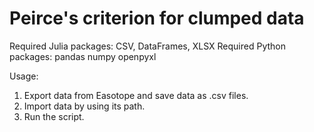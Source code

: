 # Peirce's criterion for clumped data

Required Julia packages: CSV, DataFrames, XLSX
Required Python packages: pandas numpy openpyxl

Usage: 
1. Export data from Easotope and save data as .csv files.
2. Import data by using its path.
3. Run the script.
